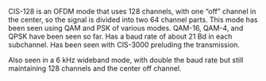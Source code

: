 CIS-128 is an OFDM mode that uses 128 channels, with one “off” channel in the center, so the signal is divided into two 64 channel parts. This mode has been seen using QAM and PSK of various modes. QAM-16, QAM-4, and QPSK have been seen so far. Has a baud rate of about 21 Bd in each subchannel. Has been seen with CIS-3000 preluding the transmission.

Also seen in a 6 kHz wideband mode, with double the baud rate but still maintaining 128 channels and the center off channel.
